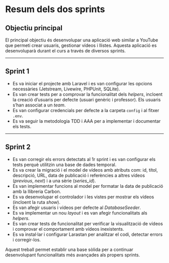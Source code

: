 # Resum dels dos sprints

## Objectiu principal
El principal objectiu és desenvolupar una aplicació web similar a YouTube que permeti crear usuaris, gestionar vídeos i llistes. Aquesta aplicació es desenvoluparà durant el curs a través de diversos sprints.

---

## Sprint 1
- Es va iniciar el projecte amb Laravel i es van configurar les opcions necessàries (Jetstream, Livewire, PHPUnit, SQLite).
- Es van crear tests per a comprovar la funcionalitat dels *helpers*, incloent la creació d’usuaris per defecte (usuari genèric i professor). Els usuaris s’han associat a un *team*.
- Es van configurar credencials per defecte a la carpeta `config` i al fitxer `.env`.
- Es va seguir la metodologia TDD i AAA per a implementar i documentar els tests.

---

## Sprint 2
- Es van corregir els errors detectats al 1r sprint i es van configurar els tests perquè utilitzin una base de dades temporal.
- Es va crear la migració i el model de vídeos amb atributs com: id, títol, descripció, URL, data de publicació i referències a altres vídeos (*previous*, *next*) i a una sèrie (*series_id*).
- Es van implementar funcions al model per formatar la data de publicació amb la llibreria Carbon.
- Es va desenvolupar el controlador i les vistes per mostrar els vídeos (incloent la ruta *show*).
- Es van afegir usuaris i vídeos per defecte al *DatabaseSeeder*.
- Es va implementar un nou *layout* i es van afegir funcionalitats als *helpers*.
- Es van crear tests de funcionalitat per verificar la visualització de vídeos i comprovar el comportament amb vídeos inexistents.
- Es va instal·lar i configurar Larastan per analitzar el codi, detectar errors i corregir-los.

Aquest treball permet establir una base sòlida per a continuar desenvolupant funcionalitats més avançades als propers sprints.

